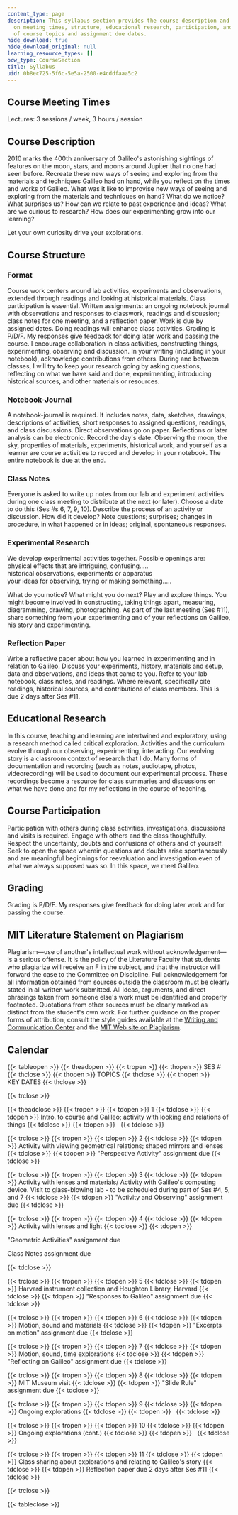 ```yaml
---
content_type: page
description: This syllabus section provides the course description and information
  on meeting times, structure, educational research, participation, and the schedule
  of course topics and assignment due dates.
hide_download: true
hide_download_original: null
learning_resource_types: []
ocw_type: CourseSection
title: Syllabus
uid: 0b8ec725-5f6c-5e5a-2500-e4cddfaaa5c2
---
```


Course Meeting Times
--------------------

Lectures: 3 sessions / week, 3 hours / session

Course Description
------------------

2010 marks the 400th anniversary of Galileo's astonishing sightings of features on the moon, stars, and moons around Jupiter that no one had seen before. Recreate these new ways of seeing and exploring from the materials and techniques Galileo had on hand, while you reflect on the times and works of Galileo. What was it like to improvise new ways of seeing and exploring from the materials and techniques on hand? What do we notice? What surprises us? How can we relate to past experience and ideas? What are we curious to research? How does our experimenting grow into our learning?

Let your own curiosity drive your explorations.

Course Structure
----------------

### Format

Course work centers around lab activities, experiments and observations, extended through readings and looking at historical materials. Class participation is essential. Written assignments: an ongoing notebook journal with observations and responses to classwork, readings and discussion; class notes for one meeting, and a reflection paper. Work is due by assigned dates. Doing readings will enhance class activities. Grading is P/D/F. My responses give feedback for doing later work and passing the course. I encourage collaboration in class activities, constructing things, experimenting, observing and discussion. In your writing (including in your notebook), acknowledge contributions from others. During and between classes, I will try to keep your research going by asking questions, reflecting on what we have said and done, experimenting, introducing historical sources, and other materials or resources.

### Notebook-Journal

A notebook-journal is required. It includes notes, data, sketches, drawings, descriptions of activities, short responses to assigned questions, readings, and class discussions. Direct observations go on paper. Reflections or later analysis can be electronic. Record the day's date. Observing the moon, the sky, properties of materials, experiments, historical work, and yourself as a learner are course activities to record and develop in your notebook. The entire notebook is due at the end.

### Class Notes

Everyone is asked to write up notes from our lab and experiment activities during one class meeting to distribute at the next (or later). Choose a date to do this (Ses #s 6, 7, 9, 10). Describe the process of an activity or discussion. How did it develop? Note questions; surprises; changes in procedure, in what happened or in ideas; original, spontaneous responses.

### Experimental Research

We develop experimental activities together. Possible openings are:  
physical effects that are intriguing, confusing.....  
historical observations, experiments or apparatus  
your ideas for observing, trying or making something.....

What do you notice? What might you do next? Play and explore things. You might become involved in constructing, taking things apart, measuring, diagramming, drawing, photographing. As part of the last meeting (Ses #11), share something from your experimenting and of your reflections on Galileo, his story and experimenting.

### Reflection Paper

Write a reflective paper about how you learned in experimenting and in relation to Galileo. Discuss your experiments, history, materials and setup, data and observations, and ideas that came to you. Refer to your lab notebook, class notes, and readings. Where relevant, specifically cite readings, historical sources, and contributions of class members. This is due 2 days after Ses #11.

Educational Research
--------------------

In this course, teaching and learning are intertwined and exploratory, using a research method called critical exploration. Activities and the curriculum evolve through our observing, experimenting, interacting. Our evolving story is a classroom context of research that I do. Many forms of documentation and recording (such as notes, audiotape, photos, videorecording) will be used to document our experimental process. These recordings become a resource for class summaries and discussions on what we have done and for my reflections in the course of teaching.

Course Participation
--------------------

Participation with others during class activities, investigations, discussions and visits is required. Engage with others and the class thoughtfully. Respect the uncertainty, doubts and confusions of others and of yourself. Seek to open the space wherein questions and doubts arise spontaneously and are meaningful beginnings for reevaluation and investigation even of what we always supposed was so. In this space, we meet Galileo.

Grading
-------

Grading is P/D/F. My responses give feedback for doing later work and for passing the course.

MIT Literature Statement on Plagiarism
--------------------------------------

Plagiarism—use of another's intellectual work without acknowledgement—is a serious offense. It is the policy of the Literature Faculty that students who plagiarize will receive an F in the subject, and that the instructor will forward the case to the Committee on Discipline. Full acknowledgement for all information obtained from sources outside the classroom must be clearly stated in all written work submitted. All ideas, arguments, and direct phrasings taken from someone else's work must be identified and properly footnoted. Quotations from other sources must be clearly marked as distinct from the student's own work. For further guidance on the proper forms of attribution, consult the style guides available at the [Writing and Communication Center](http://writing.mit.edu/wcc) and the [MIT Web site on Plagiarism](http://cmsw.mit.edu/writing-and-communication-center/avoiding-plagiarism/).

Calendar
--------

{{< tableopen >}}
{{< theadopen >}}
{{< tropen >}}
{{< thopen >}}
SES #
{{< thclose >}}
{{< thopen >}}
TOPICS
{{< thclose >}}
{{< thopen >}}
KEY DATES
{{< thclose >}}

{{< trclose >}}

{{< theadclose >}}
{{< tropen >}}
{{< tdopen >}}
1
{{< tdclose >}}
{{< tdopen >}}
Intro. to course and Galileo; activity with looking and relations of things
{{< tdclose >}}
{{< tdopen >}}
 
{{< tdclose >}}

{{< trclose >}}
{{< tropen >}}
{{< tdopen >}}
2
{{< tdclose >}}
{{< tdopen >}}
Activity with viewing geometrical relations; shaped mirrors and lenses
{{< tdclose >}}
{{< tdopen >}}
"Perspective Activity" assignment due
{{< tdclose >}}

{{< trclose >}}
{{< tropen >}}
{{< tdopen >}}
3
{{< tdclose >}}
{{< tdopen >}}
Activity with lenses and materials/ Activity with Galileo's computing device. Visit to glass-blowing lab - to be scheduled during part of Ses #4, 5, and 7
{{< tdclose >}}
{{< tdopen >}}
"Activity and Observing" assignment due
{{< tdclose >}}

{{< trclose >}}
{{< tropen >}}
{{< tdopen >}}
4
{{< tdclose >}}
{{< tdopen >}}
Activity with lenses and light
{{< tdclose >}}
{{< tdopen >}}


"Geometric Activities" assignment due

Class Notes assignment due


{{< tdclose >}}

{{< trclose >}}
{{< tropen >}}
{{< tdopen >}}
5
{{< tdclose >}}
{{< tdopen >}}
Harvard instrument collection and Houghton Library, Harvard
{{< tdclose >}}
{{< tdopen >}}
"Responses to Galileo" assignment due
{{< tdclose >}}

{{< trclose >}}
{{< tropen >}}
{{< tdopen >}}
6
{{< tdclose >}}
{{< tdopen >}}
Motion, sound and materials
{{< tdclose >}}
{{< tdopen >}}
"Excerpts on motion" assignment due
{{< tdclose >}}

{{< trclose >}}
{{< tropen >}}
{{< tdopen >}}
7
{{< tdclose >}}
{{< tdopen >}}
Motion, sound, time explorations
{{< tdclose >}}
{{< tdopen >}}
"Reflecting on Galileo" assignment due
{{< tdclose >}}

{{< trclose >}}
{{< tropen >}}
{{< tdopen >}}
8
{{< tdclose >}}
{{< tdopen >}}
MIT Museum visit
{{< tdclose >}}
{{< tdopen >}}
"Slide Rule" assignment due
{{< tdclose >}}

{{< trclose >}}
{{< tropen >}}
{{< tdopen >}}
9
{{< tdclose >}}
{{< tdopen >}}
Ongoing explorations
{{< tdclose >}}
{{< tdopen >}}
 
{{< tdclose >}}

{{< trclose >}}
{{< tropen >}}
{{< tdopen >}}
10
{{< tdclose >}}
{{< tdopen >}}
Ongoing explorations (cont.)
{{< tdclose >}}
{{< tdopen >}}
 
{{< tdclose >}}

{{< trclose >}}
{{< tropen >}}
{{< tdopen >}}
11
{{< tdclose >}}
{{< tdopen >}}
Class sharing about explorations and relating to Galileo's story
{{< tdclose >}}
{{< tdopen >}}
Reflection paper due 2 days after Ses #11
{{< tdclose >}}

{{< trclose >}}

{{< tableclose >}}